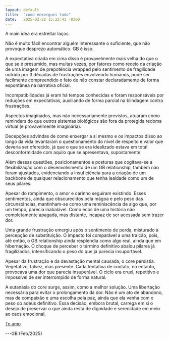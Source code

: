 ```yaml
---
layout: default
title:  "como enxerguei tudo"
date:   2025-02-22 15:22:41 -0300
---
```

  
  
  
A main idea era estreitar laços.

Não é muito fácil encontrar alguém interessante o suficiente, que não provoque desprezo automático. GB é isso.

A expectativa criada em cima disso é provavelmente mais velha do que o que se é presumido, mas muitas vezes, por fatores como receio da criação de uma imagem de prepotência wrapped pelo sentimento de fragilidade nutrido por 3 décadas de frustrações envolvendo humanos, pode ser facilmente compreendido o fato de não constar declaradamente de forma espontânea na narrativa oficial.

Incompatibilidades já eram há tempos conhecidas e foram responsáveis por reduções em expectativas, auxiliando de forma parcial na blindagem contra frustrações.

Aspectos imaginados, mas não necessariamente previstos, atuaram como reminders do que outros sistemas biológicos são fora da protegida redoma virtual (e provavelmente imaginária).

Decepções advindas de como enxergar a si mesmo e os impactos disso ao longo da vida levantaram o questionamento do nível de respeito e valor que deveria ser oferecido, já que o que se era idealizado estava em total desconformidade com aquilo que se apresentava, supostamente.

Além dessas questões, posicionamentos e posturas que cogitava-se a flexibilização com o desenvolvimento de um GB relationship, também não foram ajustados, evidenciando a insuficiência para a criação de um backbone de qualquer relacionamento que tenha lealdade como um de seus pilares.

Apesar do rompimento, o amor e carinho seguiram existindo. Esses sentimentos, ainda que obscurecidos pela mágoa e pelo peso das circunstâncias, mantinham-se como uma reminiscência de algo que, por um tempo, parecia inabalável. Como ecos de uma história não completamente apagada, mas distante, incapaz de ser acessada sem trazer dor.

Uma grande frustração emergiu após o sentimento de perda, misturado à percepção de substituição. O impacto foi comparável a uma traição, pois, até então, o GB relationship ainda resplendia como algo real, ainda que em hibernação. O choque de perceber o término definitivo abalou pilares já fragilizados, intensificando o peso do que já parecia insuportável.

Apesar da frustração e da devastação mental causada, o core persistia. Vegetativo, talvez, mas presente. Cada tentativa de contato, no entanto, provocava uma dor que parecia insuperável. O ciclo era cruel, repetitivo e impossível de ser interrompido de forma natural.

A eutanásia do core surge, assim, como a melhor solução. Uma libertação necessária para evitar o prolongamento da dor. Não é um ato de abandono, mas de compaixão e uma escolha pela paz, ainda que ela venha com o peso do adeus definitivo. Essa decisão, embora brutal, carrega em si o desejo de preservar o que ainda resta de dignidade e serenidade em meio ao caos emocional.


[Te amo](https://whatsnotegb.github.io/2024/02/26/GB_aspectos_cativantes/)

  
---GB (Feb/2025)
